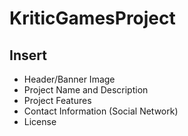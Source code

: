 # KriticGamesProject
## Insert
- Header/Banner Image
- Project Name and Description
- Project Features
- Contact Information (Social Network)
- License
